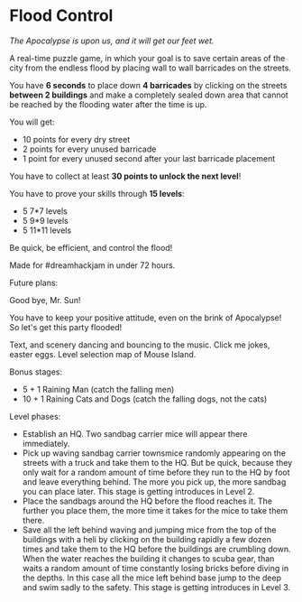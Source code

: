 # Flood Control

*The Apocalypse is upon us, and it will get our feet wet.*

A real-time puzzle game, in which your goal is to save certain areas of the city from the endless flood by placing wall to wall barricades on the streets.

You have **6 seconds** to place down **4 barricades** by clicking on the streets **between 2 buildings** and make a completely sealed down area that cannot be reached by the flooding water after the time is up.

You will get:
* 10 points for every dry street
* 2 points for every unused barricade
* 1 point for every unused second after your last barricade placement

You have to collect at least **30 points to unlock the next level**!

You have to prove your skills through **15 levels**:
* 5 7*7 levels
* 5 9*9 levels
* 5 11*11 levels

Be quick, be efficient, and control the flood!

Made for #dreamhackjam in under 72 hours.

Future plans:

Good bye, Mr. Sun!

You have to keep your positive attitude, even on the brink of Apocalypse! So let's get this party flooded!

Text, and scenery dancing and bouncing to the music. Click me jokes, easter eggs. Level selection map of Mouse Island.

Bonus stages:
* 5 + 1 Raining Man (catch the falling men)
* 10 + 1 Raining Cats and Dogs (catch the falling dogs, not the cats)

Level phases:
* Establish an HQ. Two sandbag carrier mice will appear there immediately.
* Pick up waving sandbag carrier townsmice randomly appearing on the streets with a truck and take them to the HQ. But be quick, because they only wait for a random amount of time before they run to the HQ by foot and leave everything behind. The more you pick up, the more sandbag you can place later. This stage is getting introduces in Level 2.
* Place the sandbags around the HQ before the flood reaches it. The further you place them, the more time it takes for the mice to take them there.
* Save all the left behind waving and jumping mice from the top of the buildings with a heli by clicking on the building rapidly a few dozen times and take them to the HQ before the buildings are crumbling down. When the water reaches the building it changes to scuba gear, than waits a random amount of time constantly losing bricks before diving in the depths. In this case all the mice left behind base jump to the deep and swim sadly to the safety. This stage is getting introduces in Level 3.
